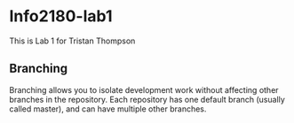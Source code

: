 # Info2180-lab1

This is Lab 1 for Tristan Thompson

## Branching

Branching allows you to isolate development work without affecting other branches in the repository. Each repository has one default branch (usually called master), and can have multiple other branches.

